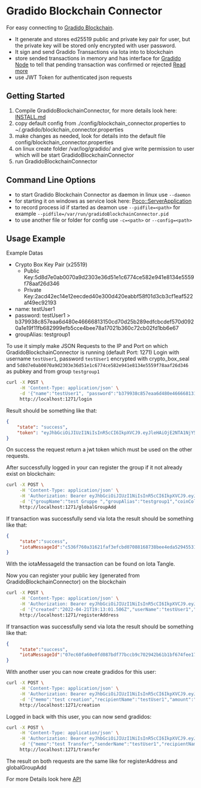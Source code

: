 # Gradido Blockchain Connector

For easy connecting to [Gradido Blockchain](https://github.com/gradido/gradido_blockchain). 

- It generate and stores ed25519 public and private key pair for user, but the private key will be stored only
encrypted with user password.
- It sign and send Gradido Transactions via Iota into to blockchain
- store sended transactions in memory and has interface for [Gradido Node](https://github.com/gradido/gradido_node) to tell that pending transaction was confirmed or rejected [Read more](https://gradido.github.io/gradido_blockchain_connector/classmodel_1_1_pending_transactions.html)
- use JWT Token for authenticated json requests

## Getting Started

1. Compile GradidoBlockchainConnector, for more details look here: [INSTALL.md](INSTALL.md)
2. copy default config from ./config/blockchain_connector.properties to ~/.gradido/blockchain_connector.properties
3. make changes as needed, look for details into the default file config/blockchain_connector.properties
4. on linux create folder /var/log/gradido/ and give write permission to user which will be start GradidoBlockchainConnector
5. run GradidoBlockchainConnector 


## Command Line Options

- to start Gradido Blockchain Connector as daemon in linux use ```--daemon ```
- for starting it on windows as service look here: [Poco::ServerApplication](https://www.appinf.com/docs/poco-2013.2/Poco.Util.ServerApplication.html)
- to record process id if started as deamon use ```--pidfile=<path>``` for example ```--pidfile=/var/run/gradidoBlockchainConnector.pid``` 
- to use another file or folder for config use ```-c=<path>``` or ```--config=<path>```


## Usage Example

Example Datas
- Crypto Box Key Pair (x25519)
     - Public Key:5d8d7e0ab0070a9d2303e36d51e1c6774ce582e941e8134e5559f78aaf26d346
     - Private Key:2acd42ec14e12eecded40e300d420eabbf58f01d3cb3cf1eaf522af49ec92193
- name: testUser1
- password: testUser1 > b379938c857eaa6d480e46666813150cd70d25b289edfcbcdef570d0920a1e19f11fb682999efb5cce4bee78a17021b360c72cb02fd1bb6e67
- groupAlias: testgroup1

To use it simply make JSON Requests to the IP and Port on which GradidoBlockchainConnector is running (default Port: 1271)
Login with username `testUser1`, password `testUser1` encrypted with crypto_box_seal and `5d8d7e0ab0070a9d2303e36d51e1c6774ce582e941e8134e5559f78aaf26d346` as pubkey and from group `testgroup1` 
```bash
curl -X POST \
     -H 'Content-Type: application/json' \
     -d '{"name":"testUser1", "password":"b379938c857eaa6d480e46666813150cd70d25b289edfcbcdef570d0920a1e19f11fb682999efb5cce4bee78a17021b360c72cb02fd1bb6e67", "groupAlias":"testgroup1"}' \
     http://localhost:1271/login
``` 

Result should be something like that: 
```json
{
    "state": "success",
    "token": "eyJhbGciOiJIUzI1NiIsInR5cCI6IkpXVCJ9.eyJleHAiOjE2NTA1NjY5MzIuMTU1MTg0LCJpYXQiOjE2NTA1NjYzMzIuMTU1MTg0LCJuYW1lIjoidGVzdFVzZXIxIiwicHVia2V5IjoiMjVhZGMzZWEwYmZmZmE3ZDAwYmEyMjY4OTJlMDA1MWU5ODJlNGMxOGZiZDM4ZDRjNTE2NzIyMjRkNzM1NGY1YiIsInN1YiI6ImxvZ2luIn0.YsL4F7BUeBa-_yV1mF3aK9DSybwpj_eJH6fOaY_Tn9c"
}
```
On success the request return a jwt token which must be used on the other requests.

After successfully logged in your can register the group if it not already exist on blockchain:
```bash
curl -X POST \
     -H 'Content-Type: application/json' \
     -H 'Authorization: Bearer eyJhbGciOiJIUzI1NiIsInR5cCI6IkpXVCJ9.eyJleHAiOjE2NTA1NjY5MzIuMTU1MTg0LCJpYXQiOjE2NTA1NjYzMzIuMTU1MTg0LCJuYW1lIjoidGVzdFVzZXIxIiwicHVia2V5IjoiMjVhZGMzZWEwYmZmZmE3ZDAwYmEyMjY4OTJlMDA1MWU5ODJlNGMxOGZiZDM4ZDRjNTE2NzIyMjRkNzM1NGY1YiIsInN1YiI6ImxvZ2luIn0.YsL4F7BUeBa-_yV1mF3aK9DSybwpj_eJH6fOaY_Tn9c' \
     -d '{"groupName":"test Gruppe ","groupAlias":"testgroup1","coinColor":"","created":"2022-04-21T18:57:59.073Z"}' \
     http://localhost:1271/globalGroupAdd
``` 

If transaction was successfully send via Iota the result should be something like that:
```json
{
     "state":"success",
     "iotaMessageId":"c536f760a31621faf3efcbd07088168738bee4eda52945531e09ae646efc5c18"
}
```
With the iotaMessageId the transaction can be found on Iota Tangle.

Now you can register your public key (generated from GradidoBlockchainConnector) on the blockchain
```bash
curl -X POST \
     -H 'Content-Type: application/json' \
     -H 'Authorization: Bearer eyJhbGciOiJIUzI1NiIsInR5cCI6IkpXVCJ9.eyJleHAiOjE2NTA1NjY5MzIuMTU1MTg0LCJpYXQiOjE2NTA1NjYzMzIuMTU1MTg0LCJuYW1lIjoidGVzdFVzZXIxIiwicHVia2V5IjoiMjVhZGMzZWEwYmZmZmE3ZDAwYmEyMjY4OTJlMDA1MWU5ODJlNGMxOGZiZDM4ZDRjNTE2NzIyMjRkNzM1NGY1YiIsInN1YiI6ImxvZ2luIn0.YsL4F7BUeBa-_yV1mF3aK9DSybwpj_eJH6fOaY_Tn9c' \
     -d '{"created":"2022-04-21T19:13:01.506Z","userName":"testUser1","addressType":"HUMAN"}' \
     http://localhost:1271/registerAddress
```

If transaction was successfully send via Iota the result should be something like that:
```json 
{
     "state":"success",
     "iotaMessageId":"07ec60fa60e0fd087bdf77bccb9c702942b61b1bf674fee17d3f258fed1fc8b0"
}
```
With another user you can now create gradidos for this user:

```bash
curl -X POST \
     -H 'Content-Type: application/json' \
     -H 'Authorization: Bearer eyJhbGciOiJIUzI1NiIsInR5cCI6IkpXVCJ9.eyJleHAiOjE2NTA1NzIyNjkuMjkwMzE4LCJpYXQiOjE2NTA1NzE2NjkuMjkwMzE4LCJuYW1lIjoidGVzdFVzZXIyIiwicHVia2V5IjoiOGIyMzkxM2VhMjMwMGYyNWVlYjY4NzNmMTE3ZTcwM2Q2ZGE5YjM5ZmNmMjgwMjE3Mzk2MzQ3YWU0NzNiMzdmNiIsInN1YiI6ImxvZ2luIn0.cg9lWwZsSgb-2QiDhz1vuYzHdM9ddkhvFzvKhnqjo4Q' \
     -d '{"memo":"test creation","recipientName":"testUser1","amount":"1000","targetDate":"2022-02-01","created":"2022-04-21T20:08:53.406Z","apolloTransactionId":"1"}' \
     http://localhost:1271/creation
```

Logged in back with this user, you can now send gradidos:

```bash
curl -X POST \
     -H 'Content-Type: application/json' \
     -H 'Authorization: Bearer eyJhbGciOiJIUzI1NiIsInR5cCI6IkpXVCJ9.eyJleHAiOjE2NTA1NzI0MzUuNTM0NTgyLCJpYXQiOjE2NTA1NzE4MzUuNTM0NTgyLCJuYW1lIjoidGVzdFVzZXIxIiwicHVia2V5IjoiZmIyNjY4Y2JlNWJmZWViYTNjNzkxOTJkZDI1MGJlNzI3ZjZmYTJiM2RlMjA2OGE4NWQyOTQ3NTFjMmE1Y2MyMCIsInN1YiI6ImxvZ2luIn0.Ymr7-QnSfsWNFOG-IevV3THYukJsiFdG934HgplKrsc' \
     -d '{"memo":"test Transfer","senderName":"testUser1","recipientName":"testUser2","amount":"100","created":"2022-04-21T20:10:59.429Z","apolloTransactionId":"2"}' \
     http://localhost:1271/transfer
```

The result on both requests are the same like for registerAddress and globalGroupAdd

For more Details look here [API](API.md)